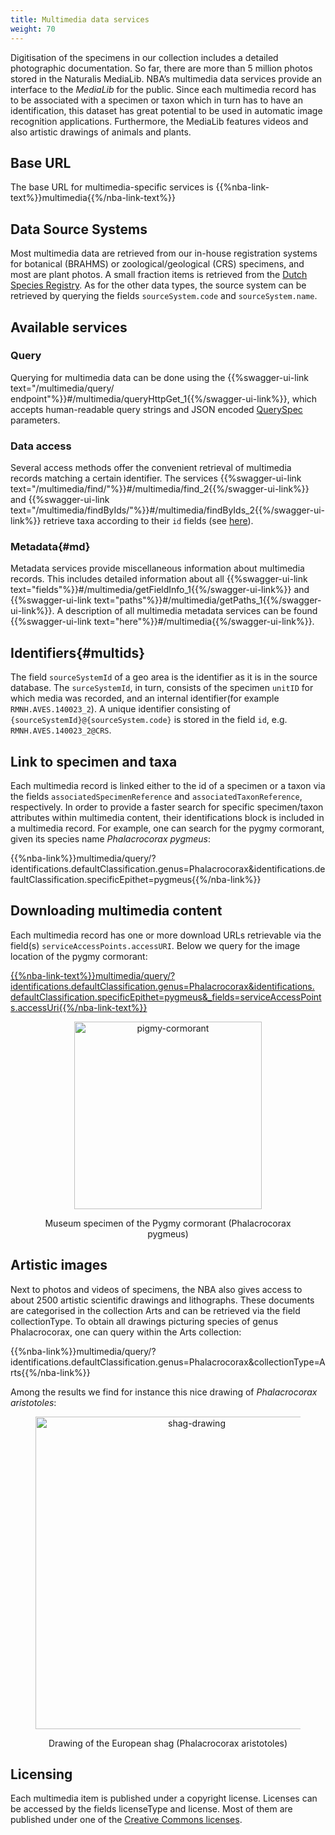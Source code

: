 ```yaml
---
title: Multimedia data services
weight: 70
---
```


Digitisation of the specimens in our collection includes a detailed photographic documentation. So far, there are more than 
5 million photos stored in the Naturalis MediaLib. NBA’s multimedia data services provide an interface to the *MediaLib* for 
the public. Since each multimedia record has to be associated with a specimen or taxon which in turn has to have an identification, 
this dataset has great potential to be used in automatic image recognition applications. Furthermore, the MediaLib features 
videos and also artistic drawings of animals and plants. 

## Base URL
The base URL for multimedia-specific services is {{%nba-link-text%}}multimedia{{%/nba-link-text%}}

## Data Source Systems
Most multimedia data are retrieved from our in-house registration systems for botanical (BRAHMS) or zoological/geological (CRS) specimens, 
and most are plant photos. A small fraction items is retrieved from the [Dutch Species Registry](http://www.nederlandsesoorten.nl/). As for 
the other data types, the source system can be retrieved by querying the fields `sourceSystem.code` and `sourceSystem.name`. 

## Available services

### Query
Querying for multimedia data can be done using the {{%swagger-ui-link text="/multimedia/query/ endpoint"%}}#/multimedia/queryHttpGet_1{{%/swagger-ui-link%}},
which accepts human-readable query strings and JSON encoded [QuerySpec](/advanced-queries/#queryspec) parameters.

### Data access
Several access methods offer the convenient retrieval of multimedia records matching a certain identifier.
The services {{%swagger-ui-link text="/multimedia/find/"%}}#/multimedia/find_2{{%/swagger-ui-link%}} and
{{%swagger-ui-link text="/multimedia/findByIds/"%}}#/multimedia/findByIds_2{{%/swagger-ui-link%}} retrieve taxa
according to their `id` fields (see [here](#multids)).

### Metadata{#md}
Metadata services provide miscellaneous information about multimedia records.
This includes detailed information about all {{%swagger-ui-link text="fields"%}}#/multimedia/getFieldInfo_1{{%/swagger-ui-link%}}
and {{%swagger-ui-link text="paths"%}}#/multimedia/getPaths_1{{%/swagger-ui-link%}}. A description of all
multimedia metadata services can be found {{%swagger-ui-link text="here"%}}#/multimedia{{%/swagger-ui-link%}}.

## Identifiers{#multids}
The field `sourceSystemId` of a geo area is the identifier as it is in the source database. The `surceSystemId`, in turn, 
consists of the specimen `unitID` for which media was recorded, and an internal identifier(for example `RMNH.AVES.140023_2`).  A unique identifier consisting of `{sourceSystemId}@{sourceSystem.code}` is stored in the field `id`, e.g. `RMNH.AVES.140023_2@CRS`.

## Link to specimen and taxa
Each multimedia record is linked either to the id of a specimen or a taxon via the fields `associatedSpecimenReference` 
and `associatedTaxonReference`, respectively. In order to provide a faster search for specific specimen/taxon attributes within multimedia 
content, their identifications block is included in a multimedia record. For example, one can search for 
the pygmy cormorant, given its species name *Phalacrocorax pygmeus*:

{{%nba-link%}}multimedia/query/?identifications.defaultClassification.genus=Phalacrocorax&identifications.defaultClassification.specificEpithet=pygmeus{{%/nba-link%}}

## Downloading multimedia content
Each multimedia record has one or more download URLs retrievable via the field(s) `serviceAccessPoints.accessURI`. Below we query for 
the image location of the pygmy cormorant: 

[{{%nba-link-text%}}multimedia/query/?identifications.defaultClassification.genus=Phalacrocorax&identifications.
defaultClassification.specificEpithet=pygmeus&_fields=serviceAccessPoints.accessUri{{%/nba-link-text%}}]({{%nba-link-text%}}multimedia/query/?identifications.defaultClassification.genus=Phalacrocorax&identifications.defaultClassification.specificEpithet=pygmeus&_fields=serviceAccessPoints.accessUri{{%/nba-link-text%}})

<figure>
<div style="text-align: center;">
	<p><img src="http://medialib.naturalis.nl/file/id/ZMA.AVES.38187/format/large" align="center"
		alt="pigmy-cormorant" width=300>
		<figcaption>Museum specimen of the Pygmy cormorant (Phalacrocorax pygmeus)</figcaption>
	</div>
</figure>


## Artistic images
Next to photos and videos of specimens, the NBA also gives access to about 2500 artistic scientific drawings and lithographs. 
These documents are categorised in the collection Arts and can be retrieved via the field collectionType. To obtain all drawings 
picturing species of genus Phalacrocorax, one can query within the Arts collection:

{{%nba-link%}}multimedia/query/?identifications.defaultClassification.genus=Phalacrocorax&collectionType=Arts{{%/nba-link%}}

Among the results we find for instance this nice drawing of *Phalacrocorax aristotoles*:
 
<figure>
<div style="text-align: center;">
	<p><img src="http://medialib.naturalis.nl/file/id/image-134788/format/large" align="center" width=500
    alt="shag-drawing">
  <figcaption>Drawing of the European shag (Phalacrocorax aristotoles)</figcaption>
</div>
</figure>

## Licensing
Each multimedia item is published under a copyright license. Licenses can be accessed by the fields licenseType 
and license. Most of them are published under one of the [Creative Commons licenses](https://creativecommons.org/).

